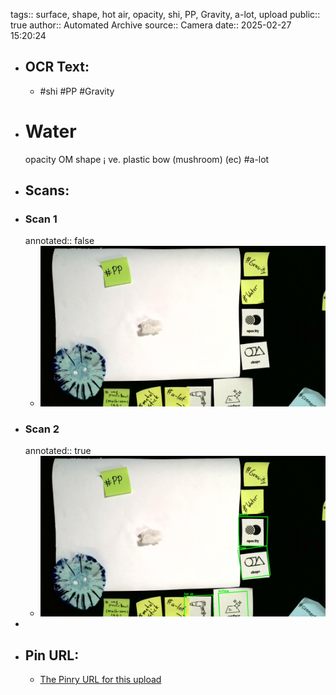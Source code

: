 tags:: surface, shape, hot air, opacity, shi, PP, Gravity, a-lot, upload
public:: true
author:: Automated Archive
source:: Camera
date:: 2025-02-27 15:20:24

- ## OCR Text:
	- #shi
	  #PP
	  #Gravity
- # Water
   opacity
   OM
   shape
   ¡ ve.
   plastic bow
   (mushroom)
   (ec)
   #a-lot
- ## Scans:
- ### Scan 1
  annotated:: false
	- ![./assets/scans/2025-02-27T15-20-24-6210.jpg](./assets/scans/2025-02-27T15-20-24-6210.jpg)
- ### Scan 2
  annotated:: true
	- ![./assets/scans/2025-02-27T15-20-24-6451.jpg](./assets/scans/2025-02-27T15-20-24-6451.jpg)
-
- ## Pin URL:
	- [The Pinry URL for this upload](https://pinry.petau.net/pins/167/)